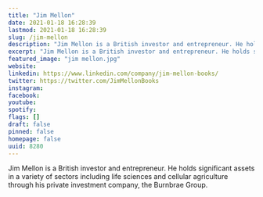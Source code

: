 ```yaml
---
title: "Jim Mellon"
date: 2021-01-18 16:28:39
lastmod: 2021-01-18 16:28:39
slug: /jim-mellon
description: "Jim Mellon is a British investor and entrepreneur. He holds significant assets in a variety of sectors including life sciences and cellular agriculture through his private investment company, the Burnbrae Group."
excerpt: "Jim Mellon is a British investor and entrepreneur. He holds significant assets in a variety of sectors including life sciences and cellular agriculture through his private investment company, the Burnbrae Group."
featured_image: "jim mellon.jpg"
website: 
linkedin: https://www.linkedin.com/company/jim-mellon-books/
twitter: https://twitter.com/JimMellonBooks
instagram: 
facebook: 
youtube: 
spotify: 
flags: []
draft: false
pinned: false
homepage: false
uuid: 8280
---
```

Jim Mellon is a British investor and entrepreneur. He holds significant
assets in a variety of sectors including life sciences and cellular
agriculture through his private investment company, the Burnbrae Group.
